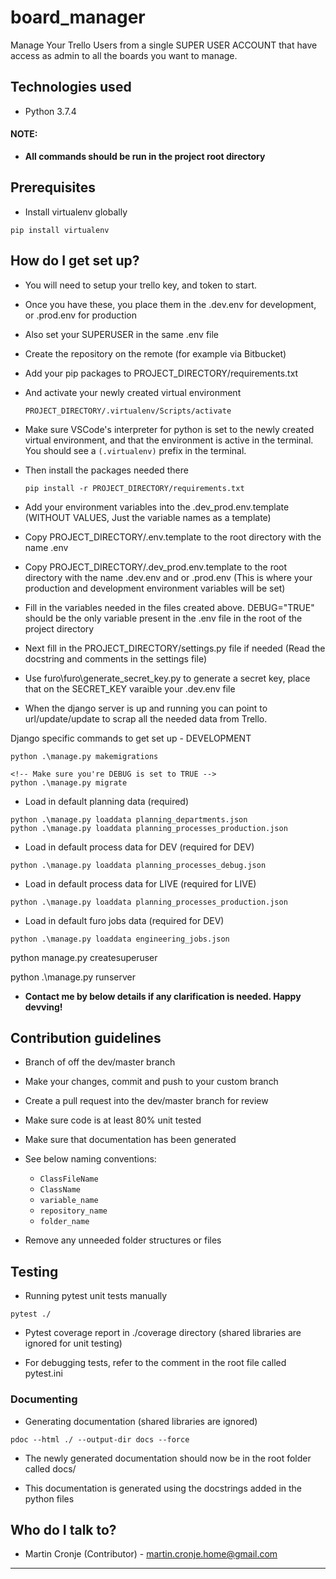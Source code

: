 # board_manager
Manage Your Trello Users from a single SUPER USER ACCOUNT that have access as admin to all the boards you want to manage.


## Technologies used

* Python 3.7.4

#### **NOTE:** ####
  - **All commands should be run in the project root directory**

## Prerequisites ##

* Install virtualenv globally
```
pip install virtualenv
```

## How do I get set up? ##

* You will need to setup your trello key, and token to start.
* Once you have these, you place them in the .dev.env for development, or .prod.env for production
* Also set your SUPERUSER in the same .env file


* Create the repository on the remote (for example via Bitbucket)

* Add your pip packages to PROJECT_DIRECTORY/requirements.txt

* And activate your newly created virtual environment
  ```
  PROJECT_DIRECTORY/.virtualenv/Scripts/activate
  ```

* Make sure VSCode's interpreter for python is set to the newly created
  virtual environment, and that the environment is active in the terminal.
  You should see a ```(.virtualenv)``` prefix in the terminal.

* Then install the packages needed there
  ```
  pip install -r PROJECT_DIRECTORY/requirements.txt
  ```

* Add your environment variables into the .dev_prod.env.template (WITHOUT VALUES, Just the variable names as a template)

* Copy PROJECT_DIRECTORY/.env.template to the root directory with the name .env

* Copy PROJECT_DIRECTORY/.dev_prod.env.template to the root directory with the name .dev.env and or .prod.env (This is where your production and development environment variables will be set)

* Fill in the variables needed in the files created above. DEBUG="TRUE" should be the only variable present in the .env file in the root of the project directory

* Next fill in the PROJECT_DIRECTORY/settings.py file if needed (Read the docstring and comments in the settings file)

* Use furo\furo\generate_secret_key.py to generate a secret key, place that on the SECRET_KEY varaible your .dev.env file

* When the django server is up and running you can point to url/update/update to scrap all the needed data from Trello.

Django specific commands to get set up - DEVELOPMENT

```
python .\manage.py makemigrations

<!-- Make sure you're DEBUG is set to TRUE -->
python .\manage.py migrate

```
* Load in default planning data (required)
```
python .\manage.py loaddata planning_departments.json
python .\manage.py loaddata planning_processes_production.json
```

* Load in default process data for DEV (required for DEV)
```
python .\manage.py loaddata planning_processes_debug.json
```

* Load in default process data for LIVE (required for LIVE)
```
python .\manage.py loaddata planning_processes_production.json

```

* Load in default furo jobs data (required for DEV)
```
python .\manage.py loaddata engineering_jobs.json
```

python manage.py createsuperuser

<!-- Final step to run the Development environment -->
python .\manage.py runserver


* **Contact me by below details if any clarification is needed. Happy devving!**

## Contribution guidelines ##

* Branch of off the dev/master branch

* Make your changes, commit and push to your custom branch

* Create a pull request into the dev/master branch for review

* Make sure code is at least 80% unit tested

* Make sure that documentation has been generated

* See below naming conventions:
  * ```ClassFileName```
  * ```ClassName```
  * ```variable_name```
  * ```repository_name```
  * ```folder_name```

* Remove any unneeded folder structures or files

## Testing ##

* Running pytest unit tests manually
```
pytest ./
```

* Pytest coverage report in ./coverage directory (shared libraries are ignored for unit testing)

* For debugging tests, refer to the comment in the root file called pytest.ini

### Documenting ###

* Generating documentation (shared libraries are ignored)
```
pdoc --html ./ --output-dir docs --force
```

* The newly generated documentation should now be in the root folder called docs/

* This documentation is generated using the docstrings added in the python files

## Who do I talk to? ##

* Martin Cronje (Contributor) - <martin.cronje.home@gmail.com>

---
